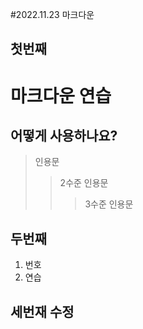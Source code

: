 #2022.11.23 마크다운
## 첫번째

# 마크다운 연습
## 어떻게 사용하나요?
> 인용문
>> 2수준 인용문
>>> 3수준 인용문

## 두번째
1. 번호
2. 연습

## 세번재 수정
